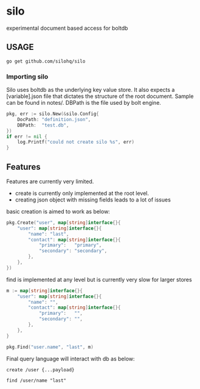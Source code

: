 # silo

experimental document based access for boltdb

## USAGE

```
go get github.com/silohq/silo
```

### Importing silo

Silo uses boltdb as the underlying key value store. It also expects a [variable].json
file that dictates the structure of the root document. Sample can be found in notes/.
DBPath is the file used by bolt engine.

```go
pkg, err := silo.New(&silo.Config{
    DocPath: "definition.json",
    DBPath:  "test.db",
})
if err != nil {
    log.Printf("could not create silo %s", err)
}
```

## Features

Features are currently very limited.

- create is currently only implemented at the root level.
- creating json object with missing fields leads to a lot of issues

basic creation is aimed to work as below:

```go
pkg.Create("user", map[string]interface{}{
    "user": map[string]interface{}{
        "name": "last",
        "contact": map[string]interface{}{
            "primary":   "primary",
            "secondary": "secondary",
        },
    },
})
```

find is implemented at any level but is currently very slow for
larger stores

```go
m := map[string]interface{}{
    "user": map[string]interface{}{
        "name": "",
        "contact": map[string]interface{}{
            "primary":   "",
            "secondary": "",
        },
    },
}

pkg.Find("user.name", "last", m)

```

Final query language will interact with db as below:

```
create /user {...payload}

find /user/name "last"
```
